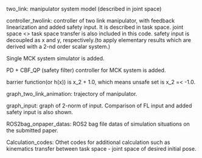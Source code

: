 two_link: manipulator system model (described in joint space) 

controller_twolink: controller of two link manipulator, with feedback linearization and added safety input. It is described in task space. joint space <> task space transfer is also included in this code.
safety input is decoupled as x and y, respectively.(to apply elementary results which are derived with a 2-nd order scalar system.)

Single MCK system simulator is added.

PD + CBF_QP (safety filter) controller for MCK system is added.

barrier function(or h(x)) is x_2 + 1.0, which means unsafe set is x_2 =< -1.0.

graph_two_link_animation: trajectory of manipulator.

graph_input: graph of 2-norm of input. Comparison of FL input and added safety input is also shown.

ROS2bag_onpaper_datas: ROS2 bag file datas of simulation situations on the submitted paper.

Calculation_codes: Othet codes for additional calculation such as kinematics transfer between task space - joint space of desired initial pose. 
